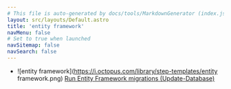 ```yaml
---
# This file is auto-generated by docs/tools/MarkdownGenerator (index.js)
layout: src/layouts/Default.astro
title: 'entity framework'
navMenu: false
# Set to true when launched
navSitemap: false
navSearch: false
---
```


<ul>

<li>

![entity framework](https://i.octopus.com/library/step-templates/entity framework.png) [Run Entity Framework migrations (Update-Database)](/integrations/entity-framework/run-entity-framework-migrations-(update-database))

</li>
        
</ul>
